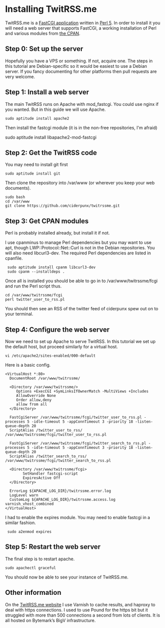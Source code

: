 Installing TwitRSS.me
=====================

TwitRSS.me is a [FastCGI application](https://en.wikipedia.org/wiki/FastCGI) written in [Perl 5](https://www.perl.org). In order to install it you will need a web server that supports FastCGI, a working installation of Perl and various modules from [the CPAN](http://cpan.org).

Step 0: Set up the server
-------------------------

Hopefully you have  a VPS or something. If not, acquire one. The steps in this tutorial are Debian-specific so it would be easiest to use a Debian server. If you fancy documenting for other platforms then pull requests are very welcome.

Step 1: Install a web server
----------------------------

The main TwitRSS runs on Apache with mod_fastcgi. You could use nginx if you wanted. But in this guide we will use Apache.

    sudo aptitude install apache2

Then install the fastcgi module (it is in the non-free repositories, I'm afraid)

  sudo aptitude install libapache2-mod-fastcgi

Step 2: Get the TwitRSS code
----------------------------

You may need to install git first

    sudo aptitude install git

Then clone the repository into /var/www (or wherever you keep your web documents).

    sudo bash
    cd /var/www
    git clone https://github.com/ciderpunx/twitrssme.git

Step 3: Get CPAN modules
------------------------

Perl is probably installed already, but install it if not.

I use cpanminus to manage Perl dependencies but you may want to use apt, though LWP::Protocol::Net::Curl is not in the Debian repositories. You will also need libcurl3-dev. The required Perl dependencies are listed in cpanfile.

     sudo aptitude install cpanm libcurl3-dev
     sudo cpanm --installdeps .

Once all is installed you should be able to go in to /var/www/twitrssme/fcgi and run the Perl script thus.

    cd /var/www/twitrssme/fcgi
    perl twitter_user_to_rss.pl

You should then see an RSS of the twitter feed of ciderpunx spew out on to your terminal.

Step 4: Configure the web server
--------------------------------

Now we need to set up Apache to serve TwitRSS. In this tutorial we set up the default host, but proceed similarly for a virtual host.

    vi /etc/apache2/sites-enabled/000-default

Here is a basic config.

    <VirtualHost *:80>
      DocumentRoot /var/www/twitrssme/

      <Directory /var/www/twitrssme/>
         Options +ExecCGI +SymLinksIfOwnerMatch -MultiViews +Includes
         AllowOverride None
         Order allow,deny
         allow from all
      </Directory>

      FastCgiServer /var/www/twitrssme/fcgi/twitter_user_to_rss.pl -processes 5 -idle-timeout 5 -appConnTimeout 3 -priority 18 -listen-queue-depth 20
      ScriptAlias /twitter_user_to_rss/ /var/www/twitrssme/fcgi/twitter_user_to_rss.pl

      FastCgiServer /var/www/twitrssme/fcgi/twitter_search_to_rss.pl -processes 5 -idle-timeout 5 -appConnTimeout 3 -priority 18 -listen-queue-depth 20
      ScriptAlias /twitter_search_to_rss/ /var/www/twitrssme/fcgi/twitter_search_to_rss.pl

      <Directory /var/www/twitrssme/fcgi>
            SetHandler fastcgi-script
            ExpiresActive Off
      </Directory>

      ErrorLog ${APACHE_LOG_DIR}/twitrssme.error.log
      LogLevel warn
      CustomLog ${APACHE_LOG_DIR}/twitrssme.access.log varnish_vhost_combined
    </VirtualHost>

I had to enable the expires module. You may need to enable fastcgi in a similar fashion.

     sudo a2enmod expires

Step 5: Restart the web server
------------------------------

The final step is to restart apache.

    sudo apachectl graceful

You should now be able to see your instance of TwitRSS.me.

Other information
-----------------

On the [TwitRSS.me website](http://twitrss.me) I use Varnish to cache results, and haproxy to deal with https connections. I used to use Pound for the https bit but it struggled with more than 500 connections a second from lots of clients. It is all hosted on Bytemark&#8217;s BigV infrastructure.
